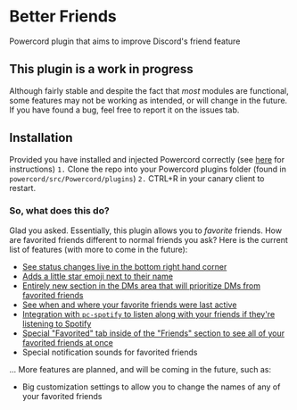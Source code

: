 # Better Friends
Powercord plugin that aims to improve Discord's friend feature

## This plugin is a work in progress
Although fairly stable and despite the fact that *most* modules are functional, some features may not be working as intended, or will change in the future.
If you have found a bug, feel free to report it on the issues tab.

## Installation
Provided you have installed and injected Powercord correctly (see [here](https://github.com/powercord-org/powercord/wiki/Installation) for instructions)
`1.` Clone the repo into your Powercord plugins folder (found in `powercord/src/Powercord/plugins`)
`2.` CTRL+R in your canary client to restart.

### So, what does this do?
Glad you asked. Essentially, this plugin allows you to *favorite* friends. 
How are favorited friends different to normal friends you ask? Here is the current list of features (with more to come in the future):

* [See status changes live in the bottom right hand corner](https://massive-legend.nevulo.xyz/ZDW25DI9.gif)
* [Adds a little star emoji next to their name](https://massive-legend.nevulo.xyz/QhzivMAb.png)
* [Entirely new section in the DMs area that will prioritize DMs from favorited friends](https://massive-legend.nevulo.xyz/f11PuwZH.png)
* [See when and where your favorite friends were last active](https://massive-legend.nevulo.xyz/DOZPdrTn.mp4)
* [Integration with `pc-spotify` to listen along with your friends if they're listening to Spotify](https://massive-legend.nevulo.xyz/tCO7Kn55.mp4)
* [Special "Favorited" tab inside of the "Friends" section to see all of your favorited friends at once](https://massive-legend.nevulo.xyz/Lp76IzAp.png)
* Special notification sounds for favorited friends

... More features are planned, and will be coming in the future, such as:

* Big customization settings to allow you to change the names of any of your favorited friends
